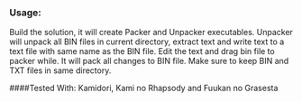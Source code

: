 ### Usage:
Build the solution, it will create Packer and Unpacker executables. Unpacker will unpack all BIN files in current directory, extract text and write text to a text file with same name as the BIN file. 
Edit the text and drag bin file to packer while. It will pack all changes to BIN file. Make sure to keep BIN and TXT files in same directory.

####Tested With: Kamidori, Kami no Rhapsody and Fuukan no Grasesta
